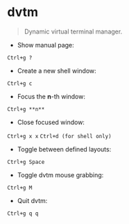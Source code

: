# dvtm

> Dynamic virtual terminal manager.

- Show manual page:

`Ctrl+g ?`

- Create a new shell window:

`Ctrl+g c`

- Focus the **n**-th window:

`Ctrl+g **n**`

- Close focused window:

`Ctrl+g x x`
`Ctrl+d (for shell only)`

- Toggle between defined layouts:

`Ctrl+g Space`

- Toggle dvtm mouse grabbing:

`Ctrl+g M`

- Quit dvtm:

`Ctrl+g q q`
